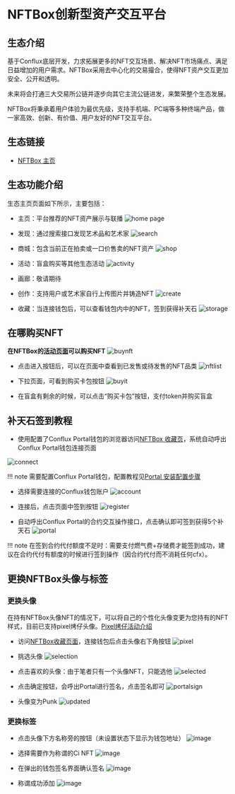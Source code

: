 # NFTBox创新型资产交互平台



## 生态介绍

基于Conflux底层开发，力求拓展更多的NFT交互场景、解决NFT市场痛点、满足日益增加的用户需求。NFTBox采用去中心化的交易撮合，使得NFT资产交互更加安全、公开和透明。

未来将会打通三大交易所公链并逐步向其它主流公链进发，来繁荣整个生态发展。

NFTBox将秉承着用户体验为最优先级，支持手机端、PC端等多种终端产品，做一家高效、创新、有价值、用户友好的NFT交互平台。




## 生态链接

- [NFTBox 主页](http://www.boxnft.io/#/)

## 生态功能介绍
生态主页页面如下所示，主要包括：

- 主页：平台推荐的NFT资产展示与联播
![home page](./figure/微信截图_20210815122949.png)

- 发现：通过搜索接口发现艺术品和艺术家
![search](./figure/微信截图_20210815125821.png)

- 商城：包含当前正在拍卖或一口价售卖的NFT资产
![shop](./figure/微信截图_20210815125903.png)

- 活动：盲盒购买等其他生态活动
![activity](./figure/微信截图_20210815125950.png)

- 画廊：敬请期待

- 创作：支持用户或艺术家自行上传图片并铸造NFT
![create](./figure/微信截图_20210815130217.png)

- 收藏：当连接钱包后，可以查看钱包内中的NFT，签到获得补天石
![storage](./figure/微信截图_20210815130516.png)

## 在哪购买NFT
**在NFTBox的[活动页面](http://www.boxnft.io/#/activity)可以购买NFT**
![buynft](./figure/微信截图_20210903182304.png)

- 点击进入按钮后，可以在页面中查看到已发售或待发售的NFT品类
![nftlist](./figure/微信截图_20210904185555.png)

- 下拉页面，可看到购买卡包按钮
![buyit](./figure/微信截图_20210904185810.png)

- 在盲盒有剩余的时候，可以点击“购买卡包”按钮，支付token并购买盲盒

## 补天石签到教程
- 使用配置了Conflux Portal钱包的浏览器访问[NFTBox 收藏页](http://www.boxnft.io/#/collection)，系统自动呼出Conflux Portal钱包连接页面

![connect](./figure/微信截图_20210815145049.png)

!!! note
	需要配置Conflux Portal钱包，配置教程见[Portal 安装配置步骤](https://conflux-wiki.github.io/conflux-wiki/development/portal/)
    
- 选择需要连接的Conflux钱包账户
![account](./figure/微信图片_20210815145600.png)

- 连接后，点击页面中签到按钮
![register](./figure/微信截图_20210815145335.png)

- 自动呼出Conflux Portal的合约交互操作接口，点击确认即可签到获得5个补天石
![portal](./figure/微信截图_20210815145712.png)

!!! note
	在签到合约代付额度不足时：需要支付燃气费+存储费才能签到成功，建议在合约代付有额度的时候进行签到操作（因合约代付而不消耗任何cfx）。

## 更换NFTBox头像与标签

### 更换头像
在持有NFTBox头像NFT的情况下，可以将自己的个性化头像变更为您持有的NFT样式，目前已支持pixel烤仔头像。[Pixel烤仔活动介绍](https://forum.conflux.fun/t/pixelconfi/9755)

- 访问[NFTBox收藏页面](https://boxnft.io/#/collection)，连接钱包后点击头像右下角按钮
![pixel](./figure/微信截图_20210829093022.png)

- 挑选头像
![selection](./figure/微信截图_20210829093202.png)

- 点击喜欢的头像：由于笔者只有一个头像NFT，只能选他
![selected](./figure/微信截图_20210829093343.png)

- 点击确定按钮，会呼出Portal进行签名，点击签名即可
![portalsign](./figure/微信截图_20210829093732.png)

- 头像变为Punk
![updated](./figure/微信截图_20210829093811.png)

### 更换标签

- 点击头像下方名称旁的按钮（未设置状态下显示为钱包地址）
![image](https://user-images.githubusercontent.com/71199684/132097682-59e0f9ee-d8bb-440b-bf0f-e9cca9eb7d10.png)

- 选择需要作为称谓的Ci NFT
![image](https://user-images.githubusercontent.com/71199684/132097742-931050b4-178b-438e-99df-27e29a662c47.png)

- 在弹出的钱包签名界面确认签名
![image](https://user-images.githubusercontent.com/71199684/132097772-ed1456b3-1357-4af9-b587-b701820a112e.png)

- 称谓成功添加
![image](https://user-images.githubusercontent.com/71199684/132097798-fa15a40c-9108-4db1-97fc-d32a22145db2.png)




